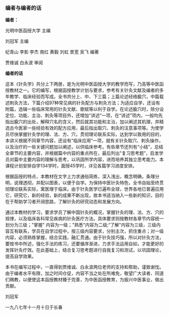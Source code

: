 ### 编者与编者的话

**编者：**

光明中医函授大学 主编

刘冠军 主编


纪青山  李影  李杰  南红
黄毅  刘虹  景宽  吴飞  编著

贾维诚  白永波  审阅

**编者的话**

这本《针灸学》共分上下两册，是为光明中医函授大学的教学而写，乃高等中医函授教材之一。它的编写，根据函授教学计划与要求，参考有关针灸文献及编者的多年教学、临床经验而写成。全书共分上、中、下三篇；上篇论述经络腧穴，中篇载述刺灸方法，下篇介绍97种常见病的针灸配方与刺灸方法；为适应自学，还设有附篇，选辑一些临床常用的针灸文献、歌赋等以利于自学。在论述腧穴时，除分设定位、功能、主治、刺灸等项目外，还增加“讲述”一项，在“讲述”项内，一般均先指出腧穴的出处，解释穴名的含义，然后就其功能和主治，加以阐述其机理，并精选古今医家一些经验有效的配方应用，最后指出取穴、刺灸的注意事项等。为使学员尽快掌握针灸学的理、法、方、穴，贯彻理论联系实际，达到学以致用的目的，本讲义根据不同章节内容，还设有“临床应用”一项，就有关针灸取穴、刺灸操作，以及治疗的一些关键问题加以阐述，以供临床参考。有些章节还列有“小结”，总结全章节的主要内容，并根据篇中内容的重点所在，最后列出"复习思考题”，启发学员对篇中主要内容的理解与思考，以巩固所学内容，进而培养其独立思考能力。本课程计划安排自学134学时，面授45学时，详见各篇学习进度安排。

根据函授的特点，本教材在文字上力求通俗简练，深入浅出，概念明确，条理分明，说理透彻，并配以图表，以便于自学。为保持中医针灸特色，全书自始至终贯彻理论联系实际，寓医理于临床。由于针灸医学已遍布全球，世界各地已普遍应用它，研究它，新的经验，新的成果不断出现，故本书适当纳入一些新的知识，目的在于帮助学习者开阔思路，了解针灸的研究动态和发展方向。

通过本教材的学习，要求学员了解中国针灸的概况，掌握针灸的理、法、方、穴的规律，以及临床各科常见疾病的针灸医疗方法。具体要求则按教材各章节内容统一划分为三级；"掌握" 内容为一级；"熟悉"内容为二级;“了解”内容为三级，三级内容互有联系，学员在自学过程中，按三级内容要求，分别主次，抓住重点；对一级内容，必须熟练掌握，结合实践，融汇贯通。由于针灸技巧强，所以对针灸方法，要按书中所述，强化手法的练习，还要循序渐进，力求手法运用自如，才能更好的发挥针灸疗效。在此基础上，结合复习思考题进行自我复习和测试，以巩固理论，提高自学效果。	

本书在编写过程中，一直得到贾维诚、白永波两位老师的支持和帮助，谨致谢忱。由于编者水平有限，加之时间仓促，内容不当之处在所难免，敬望广大读者、同道们赐教，以便使这本函授教材臻于完善，为中医函授教育，为振兴中医事业，做出贡献。

刘冠军

一九八七年十一月十日于长春






